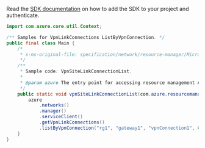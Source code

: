 Read the [SDK documentation](https://github.com/Azure/azure-sdk-for-java/blob/azure-resourcemanager_2.15.0/sdk/resourcemanager/azure-resourcemanager/README.md) on how to add the SDK to your project and authenticate.

```java
import com.azure.core.util.Context;

/** Samples for VpnLinkConnections ListByVpnConnection. */
public final class Main {
    /*
     * x-ms-original-file: specification/network/resource-manager/Microsoft.Network/stable/2021-05-01/examples/VpnSiteLinkConnectionList.json
     */
    /**
     * Sample code: VpnSiteLinkConnectionList.
     *
     * @param azure The entry point for accessing resource management APIs in Azure.
     */
    public static void vpnSiteLinkConnectionList(com.azure.resourcemanager.AzureResourceManager azure) {
        azure
            .networks()
            .manager()
            .serviceClient()
            .getVpnLinkConnections()
            .listByVpnConnection("rg1", "gateway1", "vpnConnection1", Context.NONE);
    }
}
```
